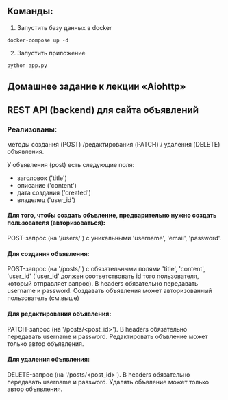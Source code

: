 ## Команды:

1. Запустить базу данных в docker
```
docker-compose up -d
```
2. Запустить приложение
```
python app.py
```

## Домашнее задание к лекции «Aiohttp»
## REST API (backend) для сайта объявлений

### Реализованы:

методы создания (POST) /редактирования (PATCH) / удаления (DELETE) объявления.    

У объявления (post) есть следующие поля: 
- заголовок ('title')
- описание ('content')
- дата создания ('created')
- владелец ('user_id')

#### Для того, чтобы создать объвление, предварительно нужно создать пользователя (авторизоваться):
POST-запрос (на '/users/') с уникальными 'username', 'email', 'password'.

#### Для создания объявления:
POST-запрос (на '/posts/') с обязательными полями 'title', 'content', 'user_id' 
('user_id' должен соответствовать id того пользователя, который отправляет запрос).
В headers обязательно передавать username и password.
Создавать объявления может авторизованный пользователь (см.выше)

#### Для редактирования объявления:
PATCH-запрос (на '/posts/<post_id>').
В headers обязательно передавать username и password.
Редактировать объвление может только автор объявления.

#### Для удаления объявления:
DELETE-запрос (на '/posts/<post_id>').
В headers обязательно передавать username и password.
Удалять объвление может только автор объявления.